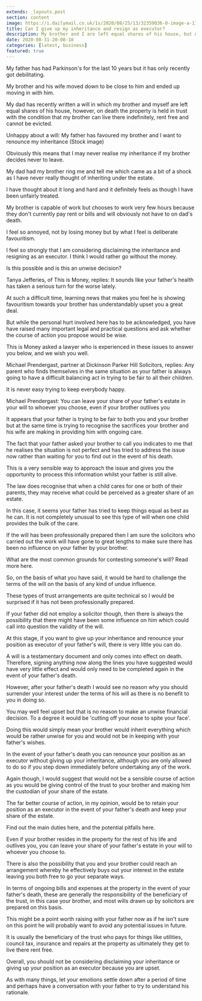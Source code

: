 ```yaml
---
extends: _layouts.post
section: content
image: https://i.dailymail.co.uk/1s/2020/08/25/13/32359036-0-image-a-11_1598357451337.jpg 
title: Can I give up my inheritance and resign as executor? 
description: My brother and I are left equal shares of his house, but on my fathers death the property is held in trust with the condition that my brother can live there indefinitely, rent free and cannot be evicted. 
date: 2020-08-31-20-08-18 
categories: [latest, business] 
featured: true 
--- 
```

My father has had Parkinson's for the last 10 years but it has only recently got debilitating. 

My brother and his wife moved down to be close to him and ended up moving in with him.

My dad has recently written a will in which my brother and myself are left equal shares of his house, however, on death the property is held in trust with the condition that my brother can live there indefinitely, rent free and cannot be evicted.

Unhappy about a will: My father has favoured my brother and I want to renounce my inheritance (Stock image)

Obviously this means that I may never realise my inheritance if my brother decides never to leave.

My dad had my brother ring me and tell me which came as a bit of a shock as I have never really thought of inheriting under the estate.

I have thought about it long and hard and it definitely feels as though I have been unfairly treated.

My brother is capable of work but chooses to work very few hours because they don't currently pay rent or bills and will obviously not have to on dad's death.

I feel so annoyed, not by losing money but by what I feel is deliberate favouritism.

I feel so strongly that I am considering disclaiming the inheritance and resigning as an executor. I think I would rather go without the money.

Is this possible and is this an unwise decision?

Tanya Jefferies, of This is Money, replies: It sounds like your father's health has taken a serious turn for the worse lately.

At such a difficult time, learning news that makes you feel he is showing favouritism towards your brother has understandably upset you a great deal.

But while the personal hurt involved here has to be acknowledged, you have have raised many important legal and practical questions and ask whether the course of action you propose would be wise.

This is Money asked a lawyer who is experienced in these issues to answer you below, and we wish you well.

Michael Prendergast, partner at Dickinson Parker Hill Solicitors, replies: Any parent who finds themselves in the same situation as your father is always going to have a difficult balancing act in trying to be fair to all their children. 

It is never easy trying to keep everybody happy.

Michael Prendergast: You can leave your share of your father's estate in your will to whoever you choose, even if your brother outlives you

It appears that your father is trying to be fair to both you and your brother but at the same time is trying to recognise the sacrifices your brother and his wife are making in providing him with ongoing care.

The fact that your father asked your brother to call you indicates to me that he realises the situation is not perfect and has tried to address the issue now rather than waiting for you to find out in the event of his death.

This is a very sensible way to approach the issue and gives you the opportunity to process this information whilst your father is still alive.

The law does recognise that when a child cares for one or both of their parents, they may receive what could be perceived as a greater share of an estate.

In this case, it seems your father has tried to keep things equal as best as he can. It is not completely unusual to see this type of will when one child provides the bulk of the care.

If the will has been professionally prepared then I am sure the solicitors who carried out the work will have gone to great lengths to make sure there has been no influence on your father by your brother.

What are the most common grounds for contesting someone's will? Read more here.

So, on the basis of what you have said, it would be hard to challenge the terms of the will on the basis of any kind of undue influence.

These types of trust arrangements are quite technical so I would be surprised if it has not been professionally prepared.

If your father did not employ a solicitor though, then there is always the possibility that there might have been some influence on him which could call into question the validity of the will.

At this stage, if you want to give up your inheritance and renounce your position as executor of your father's will, there is very little you can do.

A will is a testamentary document and only comes into effect on death. Therefore, signing anything now along the lines you have suggested would have very little effect and would only need to be completed again in the event of your father's death.

However, after your father's death I would see no reason why you should surrender your interest under the terms of his will as there is no benefit to you in doing so.

You may well feel upset but that is no reason to make an unwise financial decision. To a degree it would be 'cutting off your nose to spite your face'.

Doing this would simply mean your brother would inherit everything which would be rather unwise for you and would not be in keeping with your father's wishes.

In the event of your father's death you can renounce your position as an executor without giving up your inheritance, although you are only allowed to do so if you step down immediately before undertaking any of the work.

Again though, I would suggest that would not be a sensible course of action as you would be giving control of the trust to your brother and making him the custodian of your share of the estate.

The far better course of action, in my opinion, would be to retain your position as an executor in the event of your father's death and keep your share of the estate. 

Find out the main duties here, and the potential pitfalls here. 

Even if your brother resides in the property for the rest of his life and outlives you, you can leave your share of your father's estate in your will to whoever you choose to.

There is also the possibility that you and your brother could reach an arrangement whereby he effectively buys out your interest in the estate leaving you both free to go your separate ways.

In terms of ongoing bills and expenses at the property in the event of your father's death, these are generally the responsibility of the beneficiary of the trust, in this case your brother, and most wills drawn up by solicitors are prepared on this basis.

This might be a point worth raising with your father now as if he isn't sure on this point he will probably want to avoid any potential issues in future.

It is usually the beneficiary of the trust who pays for things like utilities, council tax, insurance and repairs at the property as ultimately they get to live there rent free.

Overall, you should not be considering disclaiming your inheritance or giving up your position as an executor because you are upset.

As with many things, let your emotions settle down after a period of time and perhaps have a conversation with your father to try to understand his rationale.

